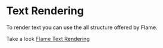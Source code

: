 # Text Rendering

To render text you can use the all structure offered by Flame. 

Take a look [Flame Text Rendering](https://docs.flame-engine.org/latest/flame/rendering/text_rendering.html)